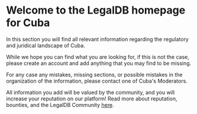 <!-- TITLE: Cuba -->
<!-- SUBTITLE: Welcome to the legalDB home of Cuba -->

# Welcome to the LegalDB homepage for Cuba

In this section you will find all relevant information regarding the regulatory and juridical landscape of Cuba.

While we hope you can find what you are looking for, if this is not the case, please create an account and add anything that you may find to be missing.

For any case any mistakes, missing sections, or possible mistakes in the organization of the information, please contact one of Cuba's Moderators.

All information you add will be valued by the community, and you will increase your reputation on our platform! Read more about reputation, bounties, and the LegalDB Community [here](http://legaldb.herokuapp.com/legaldb/community).
